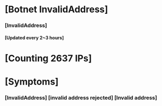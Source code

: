 # [Botnet InvalidAddress]
### [InvalidAddress]
#### [Updated every 2~3 hours]

# [Counting 2637 IPs]

# [Symptoms] 

###   [InvalidAddress] [invalid address rejected] [Invalid address]
